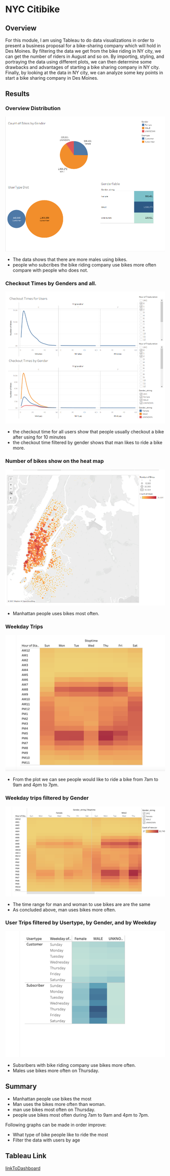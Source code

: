 # NYC Citibike

## Overview
For this module, I am using Tableau to do data visualizations in order to present a business proposal for a bike-sharing company which will hold in Des Moines. By filtering the data we get from the bike riding in NY city, we can get the number of riders
in August and so on. By importing, styling, and portraying the data using different plots, we can then determine some drawbacks and advantages of starting a bike sharing company in NY city. Finally, by looking at the data in NY city, we can analyze some key points in start a bike sharing company in Des Moines.


## Results

### Overview Distribution
![Overview](overview.png)

 - The data shows that there are more males using bikes.
 - people who subcribes the bike riding company use bikes more often compare with people who does not.



### Checkout Times by Genders and all.
![Checkout Time](checkout.png)

 - the checkout time for all users show that people usually checkout a bike after using for 10 minutes
 - the checkout time filtered by gender shows that man likes to ride a bike more.


### Number of bikes show on the heat map
 ![Map](map.png)

  - Manhattan people uses bikes most often.

### Weekday Trips
![Trips by Weekday](trip1.png)

 - From the plot we can see people would like to ride a bike from 7am to 9am and 4pm to 7pm.


### Weekday trips filtered by Gender
![Trips by Weekday by Gender](trip2.png)

 - The time range for man and woman to use bikes are are the same
 - As concluded above, man uses bikes more often.

###  User Trips filtered by Usertype, by Gender, and by Weekday
![User Trips](trip3.png)

 - Subsribers with bike riding company use bikes more often.
 - Males use bikes more often on Thursday.

## Summary
 - Manhattan people use bikes the most
 - Man uses the bikes more often than woman.
 - man use bikes most often on Thursday.
 - people use bikes most often during 7am to 9am and 4pm to 7pm.

Following graphs can be made in order improve:

 - What type of bike people like to ride the most
 - Filter the data with users by age


## Tableau Link
[linkToDashboard](https://public.tableau.com/profile/jingzhi1202#!/vizhome/NYCCitibike_16182438762280/NYCCitibike?publish=yes)
